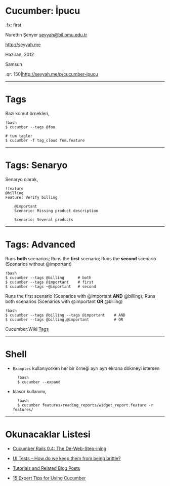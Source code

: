 # Cucumber: İpucu

.fx: first

Nurettin Şenyer <seyyah@bil.omu.edu.tr>

http://seyyah.me

Haziran, 2012

Samsun

.qr: 150|http://seyyah.me/p/cucumber-ipucu

---

# Tags

Bazı komut örnekleri,

	!bash
	$ cucumber --tags @foo

	# tum tagler
	$ cucumber -f tag_cloud fnm.feature
---
# Tags: Senaryo

Senaryo olarak,

	!feature
	@billing
	Feature: Verify billing

		@important
		Scenario: Missing product description

		Scenario: Several products

---

# Tags: Advanced

Runs **both** scenarios; Runs the **first** scenario;
Runs the **second** scenario (Scenarios without @important)

	!bash
	$ cucumber --tags @billing 		# both
	$ cucumber --tags @important 	# first
	$ cucumber --tags ~@important 	# second

Runs the first scenario (Scenarios with @important **AND** @billing);
Runs both scenarios (Scenarios with @important **OR** @billing)

	!bash
	$ cucumber --tags @billing --tags @important 	# AND
	$ cucumber --tags @billing,@important     		# OR

Cucumber:Wiki [Tags](https://github.com/cucumber/cucumber/wiki/Tags)

---

# Shell

- `Examples` kullanıyorken her bir örneği ayrı ayrı ekrana dökmeyi istersen

		!bash
		$ cucumber --expand

- klasör kullanımı,

		!bash
		$ cucumber features/reading_reports/widget_report.feature -r features/
---

# Okunacaklar Listesi

- [Cucumber Rails 0.4: The
  De-Web-Step-ining](http://www.noelrappin.com/railsrx/2011/3/30/cucumber-rails-04-the-de-web-step-ining.html)

- [UI Tests – How do we keep them from being
  brittle?](http://www.cheezyworld.com/2010/11/09/ui-tests-not-brittle/)
- [Tutorials and Related Blog
  Posts](https://github.com/cucumber/cucumber/wiki/tutorials-and-related-blog-posts)
- [15 Expert Tips for Using Cucumber](http://www.engineyard.com/blog/2009/15-expert-tips-for-using-cucumber/)
